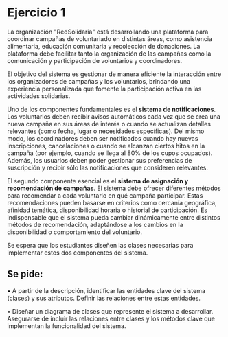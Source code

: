 # Ejercicio 1

La organización "RedSolidaria" está desarrollando una plataforma para coordinar campañas de voluntariado en distintas áreas, como asistencia alimentaria, educación comunitaria y recolección de donaciones. La plataforma debe facilitar tanto la organización de las campañas como la comunicación y participación de voluntarios y coordinadores.

El objetivo del sistema es gestionar de manera eficiente la interacción entre los organizadores de campañas y los voluntarios, brindando una experiencia personalizada que fomente la participación activa en las actividades solidarias.

Uno de los componentes fundamentales es el **sistema de notificaciones**. Los voluntarios deben recibir avisos automáticos cada vez que se crea una nueva campaña en sus áreas de interés o cuando se actualizan detalles relevantes (como fecha, lugar o necesidades específicas). Del mismo modo, los coordinadores deben ser notificados cuando hay nuevas inscripciones, cancelaciones o cuando se alcanzan ciertos hitos en la campaña (por ejemplo, cuando se llega al 80% de los cupos ocupados). Además, los usuarios deben poder gestionar sus preferencias de suscripción y recibir sólo las notificaciones que consideren relevantes.

El segundo componente esencial es el **sistema de asignación y recomendación de campañas**. El sistema debe ofrecer diferentes métodos para recomendar a cada voluntario en qué campaña participar. Estas recomendaciones pueden basarse en criterios como cercanía geográfica, afinidad temática, disponibilidad horaria o historial de participación. Es indispensable que el sistema pueda cambiar dinámicamente entre distintos métodos de recomendación, adaptándose a los cambios en la disponibilidad o comportamiento del voluntario.

Se espera que los estudiantes diseñen las clases necesarias para implementar estos dos componentes del sistema.

## Se pide:

• A partir de la descripción, identificar las entidades clave del sistema (clases) y sus atributos. Definir las relaciones entre estas entidades.

• Diseñar un diagrama de clases que represente el sistema a desarrollar. Asegurarse de incluir las relaciones entre clases y los métodos clave que implementan la funcionalidad del sistema.